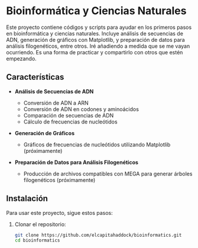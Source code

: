 # Bioinformática y Ciencias Naturales

Este proyecto contiene códigos y scripts para ayudar en los primeros pasos en bioinformática y ciencias naturales. Incluye análisis de secuencias de ADN, generación de gráficos con Matplotlib, y preparación de datos para análisis filogenéticos, entre otros. Iré añadiendo a medida que se me vayan ocurriendo. Es una forma de practicar y compartirlo con otros que estén empezando.

## Características

- **Análisis de Secuencias de ADN**
  - Conversión de ADN a ARN
  - Conversión de ADN en codones y aminoácidos
  - Comparación de secuencias de ADN
  - Cálculo de frecuencias de nucleótidos

- **Generación de Gráficos**
  - Gráficos de frecuencias de nucleótidos utilizando Matplotlib (próximamente)

- **Preparación de Datos para Análisis Filogenéticos**
  - Producción de archivos compatibles con MEGA para generar árboles filogenéticos (próximamente)

## Instalación

Para usar este proyecto, sigue estos pasos:

1. Clonar el repositorio:
   ```sh
   git clone https://github.com/elcapitahaddock/bioinformatics.git
   cd bioinformatics
